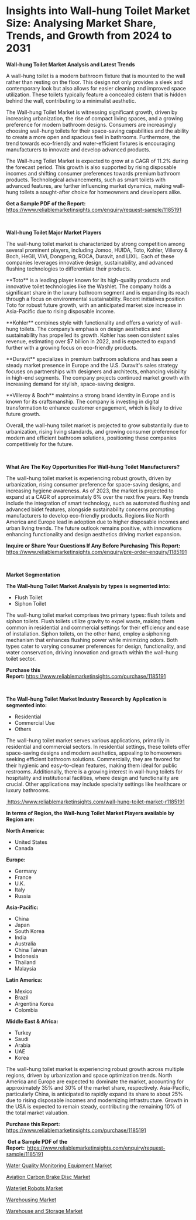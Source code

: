 <p><h1>Insights into Wall-hung Toilet Market Size: Analysing Market Share, Trends, and Growth from 2024 to 2031</h1></p><p><strong>Wall-hung Toilet Market Analysis and Latest Trends</strong></p>
<p><p>A wall-hung toilet is a modern bathroom fixture that is mounted to the wall rather than resting on the floor. This design not only provides a sleek and contemporary look but also allows for easier cleaning and improved space utilization. These toilets typically feature a concealed cistern that is hidden behind the wall, contributing to a minimalist aesthetic.</p><p>The Wall-hung Toilet Market is witnessing significant growth, driven by increasing urbanization, the rise of compact living spaces, and a growing preference for modern bathroom designs. Consumers are increasingly choosing wall-hung toilets for their space-saving capabilities and the ability to create a more open and spacious feel in bathrooms. Furthermore, the trend towards eco-friendly and water-efficient fixtures is encouraging manufacturers to innovate and develop advanced products.</p><p>The Wall-hung Toilet Market is expected to grow at a CAGR of 11.2% during the forecast period. This growth is also supported by rising disposable incomes and shifting consumer preferences towards premium bathroom products. Technological advancements, such as smart toilets with advanced features, are further influencing market dynamics, making wall-hung toilets a sought-after choice for homeowners and developers alike.</p></p>
<p><strong>Get a Sample PDF of the Report:&nbsp;</strong> <a href="https://www.reliablemarketinsights.com/enquiry/request-sample/1185191?utm_campaign=1786&utm_medium=2&utm_source=Github&utm_content=ia&utm_term=22102024&utm_id=wall-hung-toilet">https://www.reliablemarketinsights.com/enquiry/request-sample/1185191</a></p>
<p>&nbsp;</p>
<p><strong>Wall-hung Toilet Major Market Players</strong></p>
<p><p>The wall-hung toilet market is characterized by strong competition among several prominent players, including Jomoo, HUIDA, Toto, Kohler, Villeroy & Boch, HeGII, ViVi, Dongpeng, ROCA, Duravit, and LIXIL. Each of these companies leverages innovative design, sustainability, and advanced flushing technologies to differentiate their products.</p><p>**Toto** is a leading player known for its high-quality products and innovative toilet technologies like the Washlet. The company holds a significant share in the luxury bathroom segment and is expanding its reach through a focus on environmental sustainability. Recent initiatives position Toto for robust future growth, with an anticipated market size increase in Asia-Pacific due to rising disposable income.</p><p>**Kohler** combines style with functionality and offers a variety of wall-hung toilets. The company’s emphasis on design aesthetics and sustainability has propelled its growth. Kohler has seen consistent sales revenue, estimating over $7 billion in 2022, and is expected to expand further with a growing focus on eco-friendly products.</p><p>**Duravit** specializes in premium bathroom solutions and has seen a steady market presence in Europe and the U.S. Duravit's sales strategy focuses on partnerships with designers and architects, enhancing visibility in high-end segments. The company projects continued market growth with increasing demand for stylish, space-saving designs.</p><p>**Villeroy & Boch** maintains a strong brand identity in Europe and is known for its craftsmanship. The company is investing in digital transformation to enhance customer engagement, which is likely to drive future growth.</p><p>Overall, the wall-hung toilet market is projected to grow substantially due to urbanization, rising living standards, and growing consumer preference for modern and efficient bathroom solutions, positioning these companies competitively for the future.</p></p>
<p>&nbsp;</p>
<p><strong>What Are The Key Opportunities For Wall-hung Toilet Manufacturers?</strong></p>
<p><p>The wall-hung toilet market is experiencing robust growth, driven by urbanization, rising consumer preference for space-saving designs, and increasing hygiene awareness. As of 2023, the market is projected to expand at a CAGR of approximately 6% over the next five years. Key trends include the integration of smart technology, such as automated flushing and advanced bidet features, alongside sustainability concerns prompting manufacturers to develop eco-friendly products. Regions like North America and Europe lead in adoption due to higher disposable incomes and urban living trends. The future outlook remains positive, with innovations enhancing functionality and design aesthetics driving market expansion.</p></p>
<p><strong>Inquire or Share Your Questions If Any Before Purchasing This Report:</strong> <a href="https://www.reliablemarketinsights.com/enquiry/pre-order-enquiry/1185191?utm_campaign=1786&utm_medium=2&utm_source=Github&utm_content=ia&utm_term=22102024&utm_id=wall-hung-toilet">https://www.reliablemarketinsights.com/enquiry/pre-order-enquiry/1185191</a></p>
<p>&nbsp;</p>
<p><strong>Market Segmentation</strong></p>
<p><strong>The Wall-hung Toilet Market Analysis by types is segmented into:</strong></p>
<p><ul><li>Flush Toilet</li><li>Siphon Toilet</li></ul></p>
<p><p>The wall-hung toilet market comprises two primary types: flush toilets and siphon toilets. Flush toilets utilize gravity to expel waste, making them common in residential and commercial settings for their efficiency and ease of installation. Siphon toilets, on the other hand, employ a siphoning mechanism that enhances flushing power while minimizing odors. Both types cater to varying consumer preferences for design, functionality, and water conservation, driving innovation and growth within the wall-hung toilet sector.</p></p>
<p><strong>Purchase this Report:&nbsp;</strong><a href="https://www.reliablemarketinsights.com/purchase/1185191?utm_campaign=1786&utm_medium=2&utm_source=Github&utm_content=ia&utm_term=22102024&utm_id=wall-hung-toilet">https://www.reliablemarketinsights.com/purchase/1185191</a></p>
<p>&nbsp;</p>
<p><strong>The Wall-hung Toilet Market Industry Research by Application is segmented into:</strong></p>
<p><ul><li>Residential</li><li>Commercial Use</li><li>Others</li></ul></p>
<p><p>The wall-hung toilet market serves various applications, primarily in residential and commercial sectors. In residential settings, these toilets offer space-saving designs and modern aesthetics, appealing to homeowners seeking efficient bathroom solutions. Commercially, they are favored for their hygienic and easy-to-clean features, making them ideal for public restrooms. Additionally, there is a growing interest in wall-hung toilets for hospitality and institutional facilities, where design and functionality are crucial. Other applications may include specialty settings like healthcare or luxury bathrooms.</p></p>
<p><a href="https://www.reliablemarketinsights.com/wall-hung-toilet-market-r1185191?utm_campaign=1786&utm_medium=2&utm_source=Github&utm_content=ia&utm_term=22102024&utm_id=wall-hung-toilet">&nbsp;https://www.reliablemarketinsights.com/wall-hung-toilet-market-r1185191</a></p>
<p><strong>In terms of Region, the Wall-hung Toilet Market Players available by Region are:</strong></p>
<p>
    <p> <strong> North America: </strong>
        <ul>
            <li>United States</li>
            <li>Canada</li>
        </ul>
        </p> 
    <p> <strong> Europe: </strong>
        <ul>
            <li>Germany</li>
            <li>France</li>
            <li>U.K.</li>
            <li>Italy</li>
            <li>Russia</li>
        </ul>
        </p> 
    <p> <strong> Asia-Pacific: </strong>
        <ul>
            <li>China</li>
            <li>Japan</li>
            <li>South Korea</li>
            <li>India</li>
            <li>Australia</li>
            <li>China Taiwan</li>
            <li>Indonesia</li>
            <li>Thailand</li>
            <li>Malaysia</li>
        </ul>
        </p> 
    <p> <strong> Latin America: </strong>
        <ul>
            <li>Mexico</li>
            <li>Brazil</li>
            <li>Argentina Korea</li>
            <li>Colombia</li>
        </ul>
        </p> 
    <p> <strong> Middle East & Africa: </strong>
        <ul>
            <li>Turkey</li>
            <li>Saudi</li>
            <li>Arabia</li>
            <li>UAE</li>
            <li>Korea</li>
        </ul>
    </p>
    </p>
<p><p>The wall-hung toilet market is experiencing robust growth across multiple regions, driven by urbanization and space optimization trends. North America and Europe are expected to dominate the market, accounting for approximately 35% and 30% of the market share, respectively. Asia-Pacific, particularly China, is anticipated to rapidly expand its share to about 25% due to rising disposable incomes and modernizing infrastructure. Growth in the USA is expected to remain steady, contributing the remaining 10% of the total market valuation.</p></p>
<p><strong>Purchase this Report: </strong><a href="https://www.reliablemarketinsights.com/purchase/1185191?utm_campaign=1786&utm_medium=2&utm_source=Github&utm_content=ia&utm_term=22102024&utm_id=wall-hung-toilet">https://www.reliablemarketinsights.com/purchase/1185191</a></p>
<p>&nbsp;<strong>Get a Sample PDF of the Report:&nbsp;&nbsp;</strong><a href="https://www.reliablemarketinsights.com/enquiry/request-sample/1185191?utm_campaign=1786&utm_medium=2&utm_source=Github&utm_content=ia&utm_term=22102024&utm_id=wall-hung-toilet">https://www.reliablemarketinsights.com/enquiry/request-sample/1185191</a></p>
<p><strong></strong></p>
<p><p><a href="https://www.linkedin.com/pulse/strategic-market-insights-navigating-global-water-quality-d8kbc?utm_campaign=1786&utm_medium=2&utm_source=Github&utm_content=ia&utm_term=22102024&utm_id=wall-hung-toilet">Water Quality Monitoring Equipment Market</a></p><p><a href="https://github.com/RuthLucas64/Market-Research-Report-List-1/blob/main/aviation-carbon-brake-disc-market.md?utm_campaign=1786&utm_medium=2&utm_source=Github&utm_content=ia&utm_term=22102024&utm_id=wall-hung-toilet">Aviation Carbon Brake Disc Market</a></p><p><a href="https://www.linkedin.com/pulse/market-dynamics-future-trends-global-waterjet-robots-sector-p905c?utm_campaign=1786&utm_medium=2&utm_source=Github&utm_content=ia&utm_term=22102024&utm_id=wall-hung-toilet">Waterjet Robots Market</a></p><p><a href="https://www.linkedin.com/pulse/warehousing-industry-sector-market-dynamics-future-scenarios-mitic?utm_campaign=1786&utm_medium=2&utm_source=Github&utm_content=ia&utm_term=22102024&utm_id=wall-hung-toilet">Warehousing Market</a></p><p><a href="https://www.linkedin.com/pulse/global-warehouse-storage-market-trends-analysis-future-growth-prospects-pe6vc?utm_campaign=1786&utm_medium=2&utm_source=Github&utm_content=ia&utm_term=22102024&utm_id=wall-hung-toilet">Warehouse and Storage Market</a></p></p>